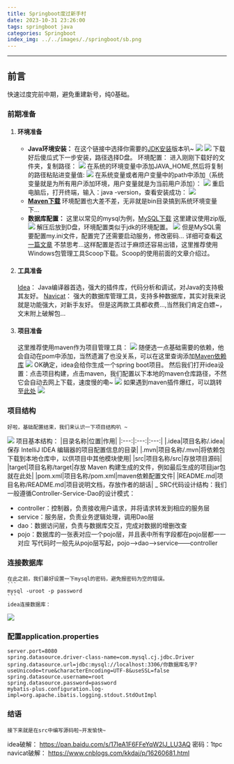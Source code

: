 ```yaml
---
title: Springboot度过新手村
date: 2023-10-31 23:26:00
tags: springboot java
categories: Springboot
index_img: ../../images/./springboot/sb.png
---
```

---
## 前言
快速过度完前中期，避免重建新号，纯0基础。
### 前期准备
1. #### 环境准备
   * **Java环境安装：**
     在这个链接中选择你需要的[JDK安装](https://www.oracle.com/cn/java/technologies/downloads/archive/)版本叭~
    ![](../../images/springboot/jdk.png)
    ![](../../images/springboot/win.png)
    下载好后傻瓜式下一步安装，路径选择D盘。
    环境配置：
    进入刚刚下载好的文件夹，复制路径：
    ![](../../images/springboot/bin1.png)
    在系统的环境变量中添加JAVA_HOME,然后将复制的路径粘贴进变量值:
    ![](../../images/springboot/2023-11-05-12-37-13.png)
    在系统变量或者用户变量中的path中添加（系统变量就是为所有用户添加环境，用户变量就是为当前用户添加）：
    ![](../../images/springboot/2023-11-05-12-41-42.png)
    重启电脑后，打开终端，输入：java -version，查看安装成功：
    ![](../../images/springboot/2023-11-05-12-45-24.png)
    * **[Maven下载](https://maven.apache.org/download.cgi)**
    环境配置也大差不差，无非就是bin目录搞到系统环境变量下...
    * **数据库配置：**
    这里以常见的mysql为例，[MySQL下载](https://dev.mysql.com/downloads/mysql/)
    这里建议使用zip版,
    ![](../../images/springboot/2023-11-05-15-58-55.png)
    解压后放到D盘，环境配置类似于jdk的环境配置。
    ![](../../images/springboot/2023-11-05-16-01-03.png)
    但是MySQL需要配置my.ini文件，配置完了还需要启动服务，修改密码...
    详细可查看[这一篇文章](https://blog.csdn.net/atu1111/article/details/105183536)
    不禁思考...这样配置是否过于麻烦还容易出错，这里推荐使用Windows包管理工具Scoop下载。Scoop的使用前面的文章介绍过。
2. #### 工具准备
   [Idea](https://www.jetbrains.com/zh-cn/idea/download)：
   Java编译器首选，强大的插件库，代码分析和调试，对Java的支持极其友好。
   [Navicat](https://navicat.com.cn/products)：
   强大的数据库管理工具，支持多种数据库，其实对我来说就是功能强大，对新手友好。
   但是这两款工具都收费...,当然我们肯定白嫖~，文末附上破解包...
3. #### 项目准备
   这里推荐使用maven作为项目管理工具：
![](../../images/springboot/sa.png)
    随便选一点基础需要的依赖，他会自动在pom中添加，当然遗漏了也没关系，可以在这里查询添加[Maven依赖库](https://mvnrepository.com/)
    ![](../../images/springboot/2023-11-05-16-32-52.png)
    OK确定，idea会给你生成一个spring boot项目。
    然后我们打开idea设置：点击项目构建，点击maven，我们配置以下本地的maven仓库路径，不然它会自动去网上下载，速度慢的嘞~
    ![](../../images/springboot/2023-11-05-16-47-45.png)
    如果遇到maven插件爆红，可以跳转至[此处](https://www.bidii.love/2023/10/14/%E8%B8%A9%E5%9D%91%E6%97%A5%E8%AE%B0/%E8%B8%A9%E5%9D%91%E6%97%A5%E8%AE%B0%EF%BC%88%E6%9C%8D%E5%95%A6%EF%BC%81%EF%BC%81%EF%BC%81%EF%BC%89/)
    ![](../../images/springboot/2023-11-05-16-58-31.png)
### 项目结构
    好啦，基础配置结束，我们来认识一下项目结构叭 ~
![](../../images/springboot/2023-11-05-17-08-08.png)
项目基本结构：
|目录名称|位置|作用|
|:---:|:---:|:---:|
|.idea|项目名称/.idea|保存 IntelliJ IDEA 编辑器的项目配置信息的目录|
|.mvn|项目名称/.mvn|将依赖包下载到本地仓库中，以供项目中其他模块使用|
|src|项目名称/src|存放项目源码|
|target|项目名称/target|存放 Maven 构建生成的文件，例如最后生成的项目jar包就在此处|
|pom.xml|项目名称/pom.xml|maven依赖配置文件|
|README.md|项目名称/README.md|项目说明文档，存放作者的胡话|
_
SRC代码设计结构：我们一般遵循Controller-Service-Dao的设计模式：
* controller：控制器，负责接收用户请求，并将请求转发到相应的服务层
* service：服务层，负责业务逻辑处理，调用Dao层
* dao：数据访问层，负责与数据库交互，完成对数据的增删改查
* pojo：数据库的一张表对应一个pojo层，并且表中所有字段都在pojo层都一一对应
写代码时一般先从pojo层写起，pojo——>dao——>service——controller
### 连接数据库
    在此之前，我们最好设置一下mysql的密码，避免报密码为空的错误。
    ```
    mysql -uroot -p password
    ```
    idea连接数据库：
![](../../images/springboot/2023-11-05-17-41-15.png)
### 配置application.properties

```
server.port=8080
spring.datasource.driver-class-name=com.mysql.cj.jdbc.Driver
spring.datasource.url=jdbc:mysql://localhost:3306/你数据库名字?useUnicode=true&characterEncoding=UTF-8&useSSL=false
spring.datasource.username=root
spring.datasource.password=password
mybatis-plus.configuration.log-impl=org.apache.ibatis.logging.stdout.StdOutImpl
```
### 结语
    接下来就是在src中编写源码啦~开发愉快~
idea破解：
https://pan.baidu.com/s/17IeA1F6FFeYqW2lJ_LU3AQ  密码：1tpc
navicat破解：
https://www.cnblogs.com/kkdaj/p/16260681.html